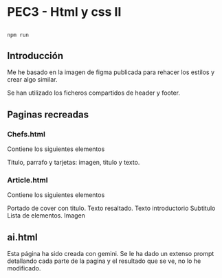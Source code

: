# PEC3 - Html y css II

##

```
npm run
```

## Introducción

Me he basado en la imagen de figma publicada para rehacer los estilos y crear algo similar.

Se han utilizado los ficheros compartidos de header y footer.

## Paginas recreadas

### Chefs.html

Contiene los siguientes elementos

Titulo, parrafo y tarjetas: imagen, titulo y texto.

### Article.html

Contiene los siguientes elementos

Portado de cover con titulo.
Texto resaltado.
Texto introductorio
Subtitulo
Lista de elementos.
Imagen

## ai.html

Esta página ha sido creada con gemini. Se le ha dado un extenso prompt detallando cada parte de la pagina y el resultado que se ve, no lo he modificado.
